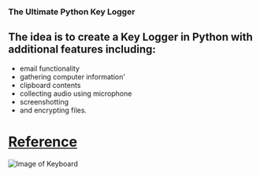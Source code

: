 ### The Ultimate Python Key Logger

## The idea is to create a Key Logger in Python with additional features including:
* email functionality
* gathering computer information'
* clipboard contents
* collecting audio using microphone
* screenshotting
* and encrypting files.

# [Reference](https://www.youtube.com/watch?v=25um032xgrw)

![Image of Keyboard](https://images.unsplash.com/photo-1519162721257-18cd195350c2?q=80&w=2940&auto=format&fit=crop&ixlib=rb-4.0.3&ixid=M3wxMjA3fDB8MHxwaG90by1wYWdlfHx8fGVufDB8fHx8fA%3D%3D)

